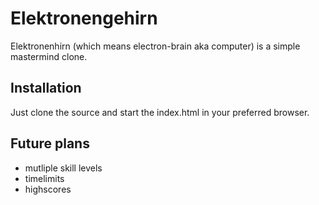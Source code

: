 # Elektronengehirn
Elektronenhirn (which means electron-brain aka computer) is a simple mastermind clone.

## Installation
Just clone the source and start the index.html in your preferred browser.

## Future plans
* mutliple skill levels
* timelimits
* highscores
